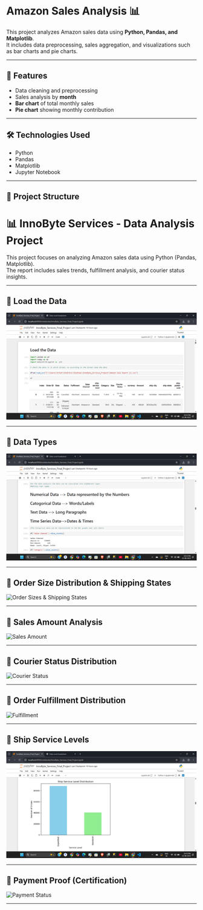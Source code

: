 
# Amazon Sales Analysis 📊

This project analyzes Amazon sales data using **Python, Pandas, and Matplotlib**.  
It includes data preprocessing, sales aggregation, and visualizations such as bar charts and pie charts.

---

## 📌 Features
- Data cleaning and preprocessing  
- Sales analysis by **month**  
- **Bar chart** of total monthly sales  
- **Pie chart** showing monthly contribution  

---

## 🛠️ Technologies Used
- Python
- Pandas
- Matplotlib
- Jupyter Notebook

---

## 📂 Project Structure
# 📊 InnoByte Services - Data Analysis Project

This project focuses on analyzing Amazon sales data using Python (Pandas, Matplotlib).  
The report includes sales trends, fulfillment analysis, and courier status insights.  

---

## 🔹 Load the Data
![Load Data](https://github.com/Sriramyadav/Amazon-Sales-Analysis/blob/main/Screenshot%20(44).png)

---

## 🔹 Data Types
![Data Types](https://github.com/Sriramyadav/Amazon-Sales-Analysis/blob/main/Screenshot%20(45).png)

---

## 🔹 Order Size Distribution & Shipping States
![Order Sizes & Shipping States](images/Screenshot39.png)

---

## 🔹 Sales Amount Analysis
![Sales Amount](images/Screenshot40.png)

---

## 🔹 Courier Status Distribution
![Courier Status](images/Screenshot41.png)

---

## 🔹 Order Fulfillment Distribution
![Fulfillment](images/Screenshot42.png)

---

## 🔹 Ship Service Levels
![Ship Service Levels](https://github.com/Sriramyadav/Amazon-Sales-Analysis/blob/main/Screenshot%20(43).png)

---

## 🔹 Payment Proof (Certification)
![Payment Status](images/Screenshot2023-08-14-185700.png)

---

